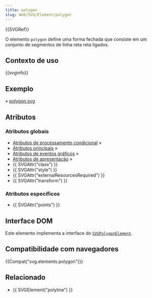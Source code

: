 ```yaml
---
title: polygon
slug: Web/SVG/Element/polygon
---
```

{{SVGRef}}

O elemento `polygon` define uma forma fechada que consiste em um conjunto de segmentos de linha reta reta ligados.

## Contexto de uso

{{svginfo}}

## Exemplo

» [polygon.svg](/files/3259/polygon.svg)

## Atributos

### Atributos globais

- [Atributos de processamento condicional](/pt-BR/SVG/Attribute#ConditionalProccessing) »
- [Atributos principais](/pt-BR/SVG/Attribute#Core) »
- [Atributos de eventos gráficos](/pt-BR/SVG/Attribute#GraphicalEvent) »
- [Atributos de apresentação](/pt-BR/SVG/Attribute#Presentation) »
- {{ SVGAttr("class") }}
- {{ SVGAttr("style") }}
- {{ SVGAttr("externalResourcesRequired") }}
- {{ SVGAttr("transform") }}

### Atributos específicos

- {{ SVGAttr("points") }}

## Interface DOM

Este elemento implementa a interface do [`SVGPolygonElement`](/pt-BR/DOM/SVGPolygonElement).

## Compatibilidade com navegadores

{{Compat("svg.elements.polygon")}}

## Relacionado

- {{ SVGElement("polyline") }}
